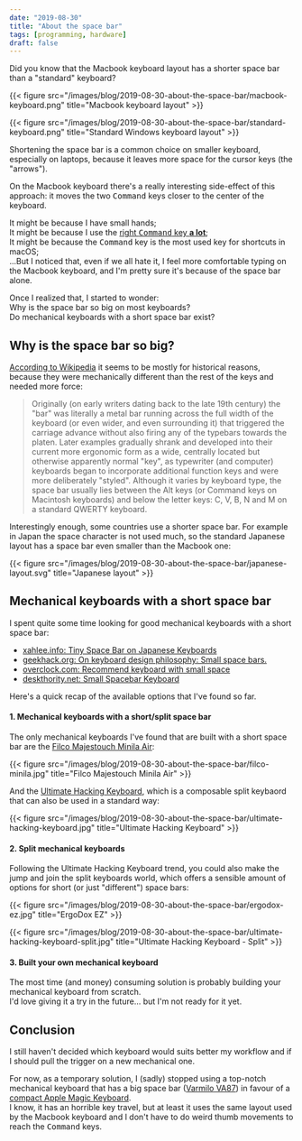 ```yaml
---
date: "2019-08-30"
title: "About the space bar"
tags: [programming, hardware]
draft: false
---
```



Did you know that the Macbook keyboard layout has a shorter space bar than a "standard" keyboard?

{{< figure src="/images/blog/2019-08-30-about-the-space-bar/macbook-keyboard.png" title="Macbook keyboard layout" >}}

{{< figure src="/images/blog/2019-08-30-about-the-space-bar/standard-keyboard.png" title="Standard Windows keyboard layout" >}}

Shortening the space bar is a common choice on smaller keyboard, especially on laptops, because it leaves more space for the cursor keys (the "arrows").   

On the Macbook keyboard there's a really interesting side-effect of this approach: it moves the two <kbd>Command</kbd> keys closer to the center of the keyboard.  

It might be because I have small hands;  
It might be because I use the [right <kbd>Command</kbd> key **a lot**](/2019/08/12/how-to-activate-your-remapped-cursor-keys/);  
It might be because the <kbd>Command</kbd> key is the most used key for shortcuts in macOS;  
...But I noticed that, even if we all hate it, I feel more comfortable typing on the Macbook keyboard, and I'm pretty sure it's because of the space bar alone.  

Once I realized that, I started to wonder:  
Why is the space bar so big on most keyboards?   
Do mechanical keyboards with a short space bar exist?  

## Why is the space bar so big?

[According to Wikipedia](https://en.m.wikipedia.org/wiki/Space_bar) it seems to be mostly for historical reasons, because they were mechanically different than the rest of the keys and needed more force:

> Originally (on early writers dating back to the late 19th century) the "bar" was literally a metal bar running across the full width of the keyboard (or even wider, and even surrounding it) that triggered the carriage advance without also firing any of the typebars towards the platen. Later examples gradually shrank and developed into their current more ergonomic form as a wide, centrally located but otherwise apparently normal "key", as typewriter (and computer) keyboards began to incorporate additional function keys and were more deliberately "styled". Although it varies by keyboard type, the space bar usually lies between the Alt keys (or Command keys on Macintosh keyboards) and below the letter keys: C, V, B, N and M on a standard QWERTY keyboard.

Interestingly enough, some countries use a shorter space bar.
For example in Japan the space character is not used much, so the standard Japanese layout has a space bar even smaller than the Macbook one:

{{< figure src="/images/blog/2019-08-30-about-the-space-bar/japanese-layout.svg" title="Japanese layout" >}}

## Mechanical keyboards with a short space bar

I spent quite some time looking for good mechanical keyboards with a short space bar:  

- [xahlee.info: Tiny Space Bar on Japanese Keyboards](http://xahlee.info/kbd/tiny_space_bar_japanese_keyboard.html)    
- [geekhack.org: On keyboard design philosophy: Small space bars.](https://geekhack.org/index.php?topic=77569.0)  
- [overclock.com: Recommend keyboard with small space](https://www.overclock.net/forum/373-keyboards/1636607-recommend-keyboard-small-space-additional-buttons-under-space-aka-true-gaming-ergonomic-keyboard.html)  
- [deskthority.net: Small Spacebar Keyboard](https://deskthority.net/viewtopic.php?t=7157)

Here's a quick recap of the available options that I've found so far.  

#### 1. Mechanical keyboards with a short/split space bar

The only mechanical keyboards I've found that are built with a short space bar are the [Filco Majestouch Minila Air](https://www.diatec.co.jp/en/det.php?prod_c=1471): 

{{< figure src="/images/blog/2019-08-30-about-the-space-bar/filco-minila.jpg" title="Filco Majestouch Minila Air" >}}

And the [Ultimate Hacking Keyboard](https://ultimatehackingkeyboard.com/), which is a composable split keybaord that can also be used in a standard way:  

{{< figure src="/images/blog/2019-08-30-about-the-space-bar/ultimate-hacking-keyboard.jpg" title="Ultimate Hacking Keyboard" >}}

#### 2. Split mechanical keyboards

Following the Ultimate Hacking Keyboard trend, you could also make the jump and join the split keyboards world, which offers a sensible amount of options for short (or just "different") space bars:  

{{< figure src="/images/blog/2019-08-30-about-the-space-bar/ergodox-ez.jpg" title="ErgoDox EZ" >}}

{{< figure src="/images/blog/2019-08-30-about-the-space-bar/ultimate-hacking-keyboard-split.jpg" title="Ultimate Hacking Keyboard - Split" >}}

#### 3. Built your own mechanical keyboard

The most time (and money) consuming solution is probably building your mechanical keyboard from scratch.  
I'd love giving it a try in the future... but I'm not ready for it yet.  

## Conclusion

I still haven't decided which keyboard would suits better my workflow and if I should pull the trigger on a new mechanical one.   

 For now, as a temporary solution, I (sadly) stopped using a top-notch mechanical keyboard that has a big space bar ([Varmilo VA87](https://www.varmilo.com/keyboardproscenium/en_subject_product_detailed?subjectid=31)) in favour of a [compact Apple Magic Keyboard](https://www.apple.com/shop/product/MLA22LL/A/magic-keyboard-us-english).  
 I know, it has an horrible key travel, but at least it uses the same layout used by the Macbook keyboard and I don't have to do weird thumb movements to reach the <kbd>Command</kbd> keys.   
